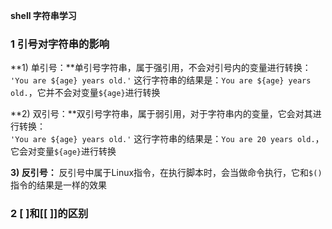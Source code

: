 **shell 字符串学习**

### 1 引号对字符串的影响

**1) 单引号：**单引号字符串，属于强引用，不会对引号内的变量进行转换：    
`'You are ${age} years old.'` 这行字符串的结果是：`You are ${age} years old.`，它并不会对变量`${age}`进行转换

**2) 双引号：**双引号字符串，属于弱引用，对于字符串内的变量，它会对其进行转换：   
`'You are ${age} years old.'` 这行字符串的结果是：`You are 20 years old.`，它会对变量`${age}`进行转换

**3) 反引号：** 反引号中属于Linux指令，在执行脚本时，会当做命令执行，它和`$()`指令的结果是一样的效果

### 2 [ ]和[[ ]]的区别
